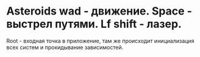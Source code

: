 # Asteroids wad - движение. Space - выстрел путями. Lf shift - лазер. 
Root - входная точка в приложение, там же происходит инициализация всех систем и прокидывание зависимостей.

